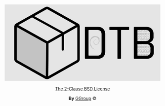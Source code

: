 <div align="center">
  
![Logo](./DTB-logo.jpg)

[The 2-Clause BSD License](https://opensource.org/licenses/BSD-2-Clause)

**By** [GGroup](https://github.com/GodratGroup) &copy;
